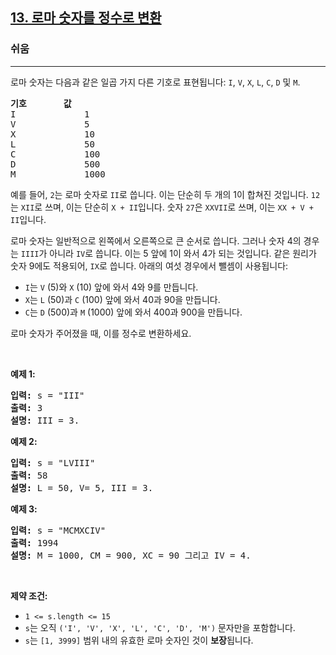 <h2><a href="https://leetcode.com/problems/roman-to-integer">13. 로마 숫자를 정수로 변환</a></h2><h3>쉬움</h3><hr><p>로마 숫자는 다음과 같은 일곱 가지 다른 기호로 표현됩니다:&nbsp;<code>I</code>, <code>V</code>, <code>X</code>, <code>L</code>, <code>C</code>, <code>D</code> 및 <code>M</code>.</p>

<pre>
<strong>기호</strong>       <strong>값</strong>
I             1
V             5
X             10
L             50
C             100
D             500
M             1000</pre>

<p>예를 들어,&nbsp;<code>2</code>는 로마 숫자로 <code>II</code>로 씁니다. 이는 단순히 두 개의 1이 합쳐진 것입니다. <code>12</code>는&nbsp;<code>XII</code>로 쓰며, 이는 단순히 <code>X + II</code>입니다. 숫자 <code>27</code>은 <code>XXVII</code>로 쓰며, 이는 <code>XX + V + II</code>입니다.</p>

<p>로마 숫자는 일반적으로 왼쪽에서 오른쪽으로 큰 순서로 씁니다. 그러나 숫자 4의 경우는 <code>IIII</code>가 아니라 <code>IV</code>로 씁니다. 이는 5 앞에 1이 와서 4가 되는 것입니다. 같은 원리가 숫자 9에도 적용되어, <code>IX</code>로 씁니다. 아래의 여섯 경우에서 뺄셈이 사용됩니다:</p>

<ul>
	<li><code>I</code>는 <code>V</code> (5)와 <code>X</code> (10) 앞에 와서 4와 9를 만듭니다.&nbsp;</li>
	<li><code>X</code>는 <code>L</code> (50)과 <code>C</code> (100) 앞에 와서 40과 90을 만듭니다.&nbsp;</li>
	<li><code>C</code>는 <code>D</code> (500)과 <code>M</code> (1000) 앞에 와서 400과 900을 만듭니다.</li>
</ul>

<p>로마 숫자가 주어졌을 때, 이를 정수로 변환하세요.</p>

<p>&nbsp;</p>
<p><strong class="example">예제 1:</strong></p>

<pre>
<strong>입력:</strong> s = &quot;III&quot;
<strong>출력:</strong> 3
<strong>설명:</strong> III = 3.
</pre>

<p><strong class="example">예제 2:</strong></p>

<pre>
<strong>입력:</strong> s = &quot;LVIII&quot;
<strong>출력:</strong> 58
<strong>설명:</strong> L = 50, V= 5, III = 3.
</pre>

<p><strong class="example">예제 3:</strong></p>

<pre>
<strong>입력:</strong> s = &quot;MCMXCIV&quot;
<strong>출력:</strong> 1994
<strong>설명:</strong> M = 1000, CM = 900, XC = 90 그리고 IV = 4.
</pre>

<p>&nbsp;</p>
<p><strong>제약 조건:</strong></p>

<ul>
	<li><code>1 &lt;= s.length &lt;= 15</code></li>
	<li><code>s</code>는 오직 <code>(&#39;I&#39;, &#39;V&#39;, &#39;X&#39;, &#39;L&#39;, &#39;C&#39;, &#39;D&#39;, &#39;M&#39;)</code> 문자만을 포함합니다.</li>
	<li><code>s</code>는 <code>[1, 3999]</code> 범위 내의 유효한 로마 숫자인 것이 <strong>보장</strong>됩니다.</li>
</ul>
